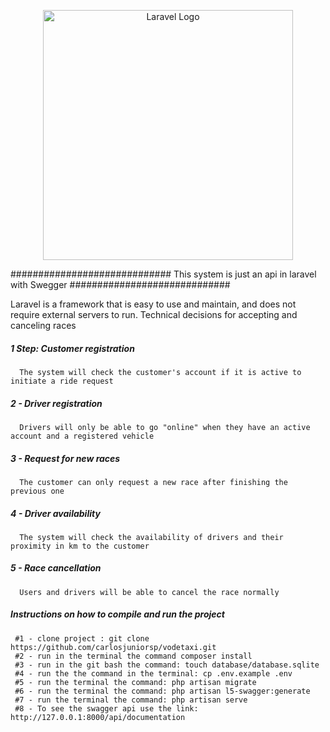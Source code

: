 <p align="center"><a href="https://laravel.com" target="_blank"><img src="https://raw.githubusercontent.com/laravel/art/master/logo-lockup/5%20SVG/2%20CMYK/1%20Full%20Color/laravel-logolockup-cmyk-red.svg" width="400" alt="Laravel Logo"></a></p>

############################# This system is just an api in laravel with Swegger #############################

Laravel is a framework that is easy to use and maintain, and does not require external servers to run.
Technical decisions for accepting and canceling races
##### 1 Step: Customer registration
      The system will check the customer's account if it is active to initiate a ride request
        
##### 2 - Driver registration
      Drivers will only be able to go "online" when they have an active account and a registered vehicle
            
##### 3 - Request for new races
      The customer can only request a new race after finishing the previous one
    
##### 4 - Driver availability
      The system will check the availability of drivers and their proximity in km to the customer
    
##### 5 - Race cancellation
      Users and drivers will be able to cancel the race normally
      
##### Instructions on how to compile and run the project #####
     #1 - clone project : git clone https://github.com/carlosjuniorsp/vodetaxi.git
     #2 - run in the terminal the command composer install
     #3 - run in the git bash the command: touch database/database.sqlite
     #4 - run the the command in the terminal: cp .env.example .env
     #5 - run the terminal the command: php artisan migrate
     #6 - run the terminal the command: php artisan l5-swagger:generate
     #7 - run the terminal the command: php artisan serve
     #8 - To see the swagger api use the link: http://127.0.0.1:8000/api/documentation
